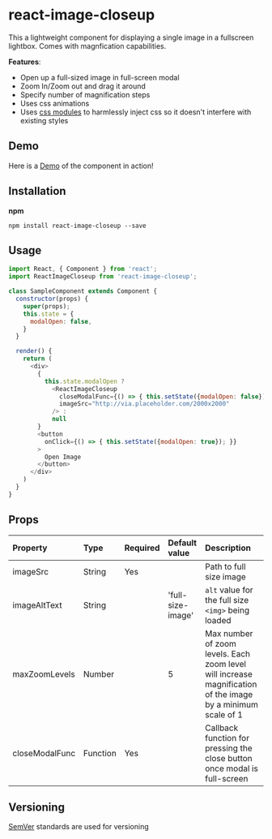 # react-image-closeup
This a lightweight component for displaying a single image in a fullscreen lightbox. Comes with magnfication capabilities. 

**Features**:
- Open up a full-sized image in full-screen modal
- Zoom In/Zoom out and drag it around
- Specify number of magnification steps
- Uses css animations
- Uses [css modules](https://github.com/css-modules/css-modules) to harmlessly inject css so it doesn't interfere with existing styles

## Demo
Here is a [Demo](https://grittly.github.io/react-image-closeup/) of the component in action!

## Installation

**npm**
```
npm install react-image-closeup --save
```

## Usage
```javascript
import React, { Component } from 'react';
import ReactImageCloseup from 'react-image-closeup';

class SampleComponent extends Component {
  constructor(props) {
    super(props);
    this.state = {
      modalOpen: false,
    }
  }

  render() {
    return (
      <div>
        {
          this.state.modalOpen ?
            <ReactImageCloseup
              closeModalFunc={() => { this.setState({modalOpen: false}); }}
              imageSrc="http://via.placeholder.com/2000x2000"
            /> :
            null
        }
        <button
          onClick={() => { this.setState({modalOpen: true}); }}
        >
          Open Image
        </button>
      </div>
    )
  }
}
```

## Props
Property | Type | Required | Default value | Description
:-- | :-- | :-- | :-- | :-- 
imageSrc | String | Yes |  | Path to full size image
imageAltText | String | | 'full-size-image' | `alt` value for the full size `<img>` being loaded
maxZoomLevels | Number | | 5 | Max number of zoom levels. Each zoom level will increase magnification of the image by a minimum scale of 1
closeModalFunc | Function | Yes | | Callback function for pressing the close button once modal is full-screen

## Versioning
[SemVer](https://semver.org/) standards are used for versioning
